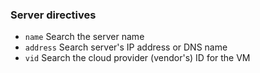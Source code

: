 ### Server directives

- `name` Search the server name
- `address` Search server's IP address or DNS name
- `vid` Search the cloud provider (vendor's) ID for the VM

